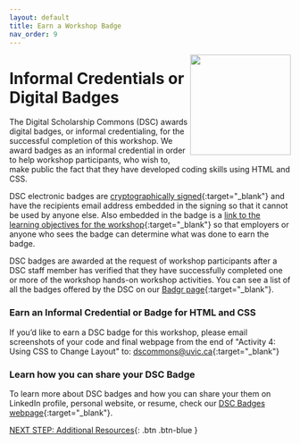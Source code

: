 ```yaml
---
layout: default
title: Earn a Workshop Badge
nav_order: 9
---
```

<img src="https://media.badgr.com/uploads/badges/issuer_badgeclass_cf89492f-be48-4b0b-80a0-330ea9be1a2b.png" style="float:right;width:180px;"> 

# Informal Credentials or Digital Badges

The Digital Scholarship Commons (DSC) awards digital badges, or informal credentialing, for the successful completion of this workshop. We award badges as an informal credential in order to help workshop participants, who wish to, make public the fact that they have developed coding skills using HTML and CSS. 

DSC electronic badges are [cryptographically signed](https://badgecheck.io/){:target="_blank"} and have the recipients email address embedded in the signing so that it cannot be used by anyone else. Also embedded in the badge is a [link to the learning objectives for the workshop]([https://badgr.com/backpack/badges/607767abb78d4c65fc8f1676](https://badgr.com/public/badges/pGUtYuq8Qp6fIOrotGjEQA)){:target="_blank"} so that employers or anyone who sees the badge can determine what was done to earn the badge. 

DSC badges are awarded at the request of workshop participants after a DSC staff member has verified that they have successfully completed one or more of the workshop hands-on workshop activities. You can see a list of all the badges offered by the DSC on our [Badgr page](https://badgr.com/public/issuers/HI5nEIsFQKiFDSGJWrYNxQ/badges){:target="_blank"}.

### Earn an Informal Credential or Badge for HTML and CSS

If you’d like to earn a DSC badge for this workshop, please email screenshots of your code and final webpage from the end of "Activity 4: Using CSS to Change Layout" to: [dscommons@uvic.ca](mailto:dscommons@uvic.ca){:target="_blank"}

### Learn how you can share your DSC Badge
To learn more about DSC badges and how you can share your them on LinkedIn profile, personal website, or resume, check our [DSC Badges webpage](https://onlineacademiccommunity.uvic.ca/dsc/badges/){:target="_blank"}.

[NEXT STEP: Additional Resources](additional-resources.html){: .btn .btn-blue }
